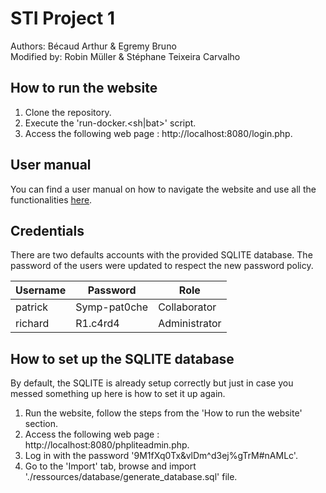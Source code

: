 # STI Project 1
Authors: Bécaud Arthur & Egremy Bruno  
Modified by: Robin Müller & Stéphane Teixeira Carvalho
## How to run the website
1. Clone the repository.
2. Execute the 'run-docker.<sh|bat>' script.
3. Access the following web page : http://localhost:8080/login.php.
## User manual
You can find a user manual on how to navigate the website and use all the functionalities [here](./ressources/user_manual.md).
## Credentials
There are two defaults accounts with the provided SQLITE database. 
The password of the users were updated to respect the new password policy.

| Username | Password     | Role          |
|----------|--------------|---------------|
| patrick  | Symp-pat0che | Collaborator  |
| richard  | R1.c4rd4     | Administrator |
## How to set up the SQLITE database
By default, the SQLITE is already setup correctly but just in case you messed something up here is how to set it up again.

1. Run the website, follow the steps from the 'How to run the website' section.
2. Access the following web page : http://localhost:8080/phpliteadmin.php.
3. Log in with the password '9M1fXq0Tx&vlDm^d3ej%gTrM#nAMLc'.
4. Go to the 'Import' tab, browse and import './ressources/database/generate_database.sql' file.
